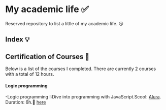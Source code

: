 # My academic life :white_check_mark:

Reserved repository to list a little of my academic life. &#128527;

## Index &#128161;











## Certification of Courses &#128204;

Below is a list of the courses I completed. There are currently 2 courses with a total of 12 hours.

#### Logic programming

-Logic programming I:Dive into programming with JavaScript.Scool: [Alura](https://www.alura.com.br/). Duration: 6h.&#128206; [here](https://cursos.alura.com.br/user/thiagofabri73/course/logica-programacao-mergulhe-programacao-javascript/certificate)
